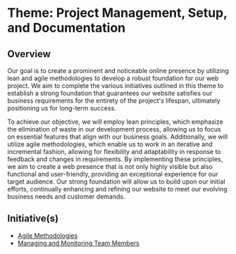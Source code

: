 # Theme: Project Management, Setup, and Documentation

## Overview

Our goal is to create a prominent and noticeable online presence by utilizing
lean and agile methodologies to develop a robust foundation for our web project.
We aim to complete the various initiatives outlined in this theme to establish a
strong foundation that guarantees our website satisfies our business
requirements for the entirety of the project's lifespan, ultimately positioning
us for long-term success.

To achieve our objective, we will employ lean principles, which emphasize the
elimination of waste in our development process, allowing us to focus on
essential features that align with our business goals. Additionally, we will
utilize agile methodologies, which enable us to work in an iterative and
incremental fashion, allowing for flexibility and adaptability in response to
feedback and changes in requirements. By implementing these principles, we aim
to create a web presence that is not only highly visible but also functional and
user-friendly, providing an exceptional experience for our target audience. Our
strong foundation will allow us to build upon our initial efforts, continually
enhancing and refining our website to meet our evolving business needs and
customer demands.

## Initiative(s)

- [Agile Methodologies](./initiatives/agile_methodology.md)
- [Managing and Monitoring Team Members](./initiatives/managing_and_monitoring_team.md)
